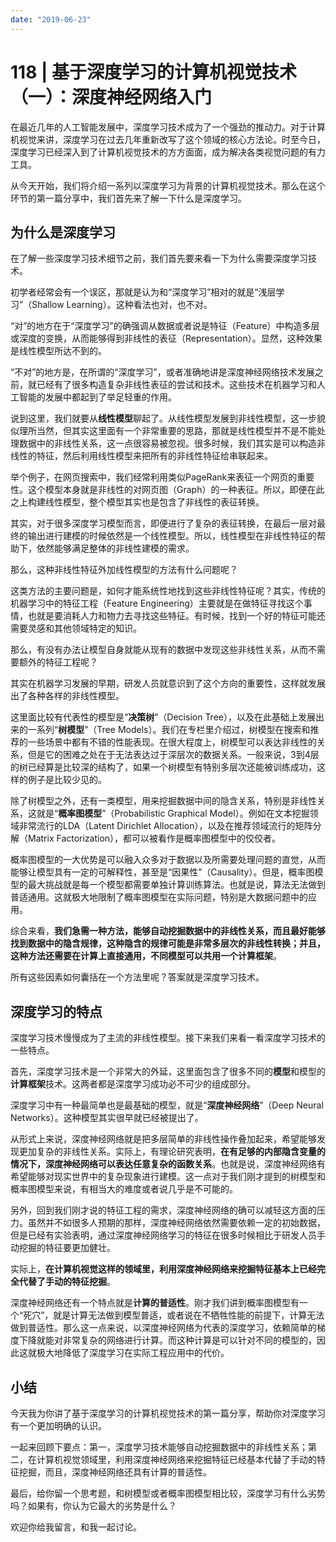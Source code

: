 ```yaml
---
date: "2019-06-23"
---  
```

      
# 118 | 基于深度学习的计算机视觉技术（一）：深度神经网络入门
在最近几年的人工智能发展中，深度学习技术成为了一个强劲的推动力。对于计算机视觉来讲，深度学习在过去几年重新改写了这个领域的核心方法论。时至今日，深度学习已经深入到了计算机视觉技术的方方面面，成为解决各类视觉问题的有力工具。

从今天开始，我们将介绍一系列以深度学习为背景的计算机视觉技术。那么在这个环节的第一篇分享中，我们首先来了解一下什么是深度学习。

## 为什么是深度学习

在了解一些深度学习技术细节之前，我们首先要来看一下为什么需要深度学习技术。

初学者经常会有一个误区，那就是认为和“深度学习”相对的就是“浅层学习”（Shallow Learning）。这种看法也对，也不对。

“对”的地方在于“深度学习”的确强调从数据或者说是特征（Feature）中构造多层或深度的变换，从而能够得到非线性的表征（Representation）。显然，这种效果是线性模型所达不到的。

“不对”的地方是，在所谓的“深度学习”，或者准确地讲是深度神经网络技术发展之前，就已经有了很多构造复杂非线性表征的尝试和技术。这些技术在机器学习和人工智能的发展中都起到了举足轻重的作用。

说到这里，我们就要从**线性模型**聊起了。从线性模型发展到非线性模型，这一步貌似理所当然，但其实这里面有一个非常重要的思路，那就是线性模型并不是不能处理数据中的非线性关系，这一点很容易被忽视。很多时候，我们其实是可以构造非线性的特征，然后利用线性模型来把所有的非线性特征给串联起来。

<!-- [[[read_end]]] -->

举个例子，在网页搜索中，我们经常利用类似PageRank来表征一个网页的重要性。这个模型本身就是非线性的对网页图（Graph）的一种表征。所以，即便在此之上构建线性模型，整个模型其实也是包含了非线性的表征转换。

其实，对于很多深度学习模型而言，即便进行了复杂的表征转换，在最后一层对最终的输出进行建模的时候依然是一个线性模型。所以，线性模型在非线性特征的帮助下，依然能够满足整体的非线性建模的需求。

那么，这种非线性特征外加线性模型的方法有什么问题呢？

这类方法的主要问题是，如何才能系统性地找到这些非线性特征呢？其实，传统的机器学习中的特征工程（Feature Engineering）主要就是在做特征寻找这个事情，也就是要消耗人力和物力去寻找这些特征。有时候，找到一个好的特征可能还需要灵感和其他领域特定的知识。

那么，有没有办法让模型自身就能从现有的数据中发现这些非线性关系，从而不需要额外的特征工程呢？

其实在机器学习发展的早期，研发人员就意识到了这个方向的重要性，这样就发展出了各种各样的非线性模型。

这里面比较有代表性的模型是“**决策树**”（Decision Tree），以及在此基础上发展出来的一系列“**树模型**”（Tree Models）。我们在专栏里介绍过，树模型在搜索和推荐的一些场景中都有不错的性能表现。在很大程度上，树模型可以表达非线性的关系，但是它的困难之处在于无法表达过于深层次的数据关系。一般来说，3到4层的树已经算是比较深的结构了，如果一个树模型有特别多层次还能被训练成功，这样的例子是比较少见的。

除了树模型之外，还有一类模型，用来挖掘数据中间的隐含关系，特别是非线性关系，这就是“**概率图模型**”（Probabilistic Graphical Model）。例如在文本挖掘领域非常流行的LDA（Latent Dirichlet Allocation），以及在推荐领域流行的矩阵分解（Matrix Factorization），都可以被看作是概率图模型中的佼佼者。

概率图模型的一大优势是可以融入众多对于数据以及所需要处理问题的直觉，从而能够让模型具有一定的可解释性，甚至是“因果性”（Causality）。但是，概率图模型的最大挑战就是每一个模型都需要单独计算训练算法。也就是说，算法无法做到普适通用。这就极大地限制了概率图模型在实际问题，特别是大数据问题中的应用。

综合来看，**我们急需一种方法，能够自动挖掘数据中的非线性关系，而且最好能够找到数据中的隐含规律，这种隐含的规律可能是非常多层次的非线性转换；并且，这种方法还需要在计算上直接通用，不同模型可以共用一个计算框架**。

所有这些因素如何囊括在一个方法里呢？答案就是深度学习技术。

## 深度学习的特点

深度学习技术慢慢成为了主流的非线性模型。接下来我们来看一看深度学习技术的一些特点。

首先，深度学习技术是一个非常大的外延，这里面包含了很多不同的**模型**和模型的**计算框架**技术。这两者都是深度学习成功必不可少的组成部分。

深度学习中有一种最简单也是最基础的模型，就是“**深度神经网络**”（Deep Neural Networks）。这种模型其实很早就已经被提出了。

从形式上来说，深度神经网络就是把多层简单的非线性操作叠加起来，希望能够发现更加复杂的非线性关系。实际上，有理论研究表明，**在有足够的内部隐含变量的情况下，深度神经网络可以表达任意复杂的函数关系**。也就是说，深度神经网络有希望能够对现实世界中的复杂现象进行建模。这一点对于我们刚才提到的树模型和概率图模型来说，有相当大的难度或者说几乎是不可能的。

另外，回到我们刚才说的特征工程的需求，深度神经网络的确可以减轻这方面的压力。虽然并不如很多人预期的那样，深度神经网络依然需要依赖一定的初始数据，但是已经有实验表明，通过深度神经网络学习的特征在很多时候相比于研发人员手动挖掘的特征要更加健壮。

实际上，**在计算机视觉这样的领域里，利用深度神经网络来挖掘特征基本上已经完全代替了手动的特征挖掘**。

深度神经网络还有一个特点就是**计算的普适性**。刚才我们讲到概率图模型有一个“死穴”，就是计算无法做到模型普适，或者说在不牺牲性能的前提下，计算无法做到普适性。那么这一点来说，以深度神经网络为代表的深度学习，依赖简单的梯度下降就能对非常复杂的网络进行计算。而这种计算是可以针对不同的模型的，因此这就极大地降低了深度学习在实际工程应用中的代价。

## 小结

今天我为你讲了基于深度学习的计算机视觉技术的第一篇分享，帮助你对深度学习有一个更加明确的认识。

一起来回顾下要点：第一，深度学习技术能够自动挖掘数据中的非线性关系；第二，在计算机视觉领域里，利用深度神经网络来挖掘特征已经基本代替了手动的特征挖掘，而且，深度神经网络还具有计算的普适性。

最后，给你留一个思考题，和树模型或者概率图模型相比较，深度学习有什么劣势吗？如果有，你认为它最大的劣势是什么？

欢迎你给我留言，和我一起讨论。